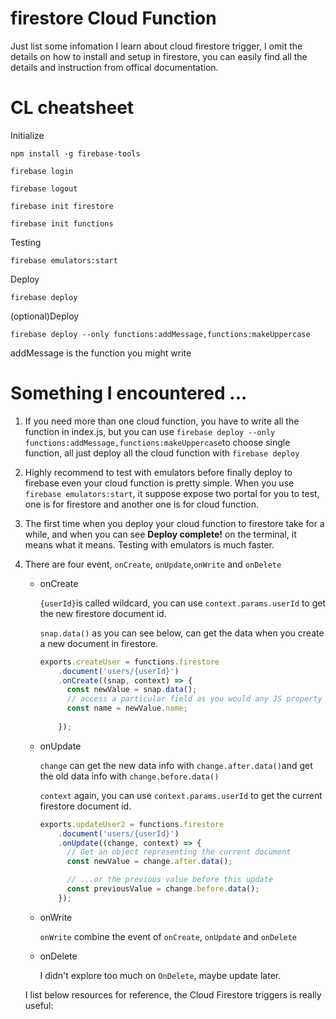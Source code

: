 # firestore Cloud Function

Just list some infomation I learn about cloud firestore trigger, I omit the details on how to install and setup in firestore, you can easily find all the details and instruction from offical documentation.

# CL cheatsheet

Initialize

```
npm install -g firebase-tools
```
```
firebase login
```
```
firebase logout
```

```
firebase init firestore
```

```
firebase init functions
```

Testing

```
firebase emulators:start
```

Deploy

```
firebase deploy
```

(optional)Deploy 

```
firebase deploy --only functions:addMessage,functions:makeUppercase
```

addMessage is the function you might write

# Something I encountered ...

1. If you need more than one cloud function, you have to write all the function in index.js, but you can use `firebase deploy --only functions:addMessage,functions:makeUppercase`to choose single function, all just deploy all the cloud function with `firebase deploy`

2. Highly recommend to test with emulators before finally deploy to firebase even your cloud function is pretty simple.  When you use `firebase emulators:start`, it suppose expose two portal for you to test, one is for firestore and another one is for cloud function.

3. The first time when you deploy your cloud function to firestore take for a while,  and when you can see **Deploy complete!**  on the terminal, it means what it means. Testing with emulators is much faster.

4. There are four event, `onCreate`, `onUpdate`,`onWrite` and `onDelete`

   - onCreate

      `{userId}`is called wildcard, you can use `context.params.userId` to get the new firestore document id.

     `snap.data()` as you can see below, can get the data when you create a new document in firestore.

     ```javascript
     exports.createUser = functions.firestore
         .document('users/{userId}')
         .onCreate((snap, context) => {
           const newValue = snap.data();
           // access a particular field as you would any JS property
           const name = newValue.name;
          
         });
     ```

   - onUpdate

     `change` can get the new data info with `change.after.data()`and get the old data info with `change.before.data()`

     `context` again, you can use `context.params.userId` to get the current firestore document id.

     ```javascript
     exports.updateUser2 = functions.firestore
         .document('users/{userId}')
         .onUpdate((change, context) => {
           // Get an object representing the current document
           const newValue = change.after.data();
     
           // ...or the previous value before this update
           const previousValue = change.before.data();
         });
     ```

   - onWrite

     `onWrite` combine the event of `onCreate`, `onUpdate` and `onDelete`

   - onDelete

     I didn't explore too much on `OnDelete`, maybe update later.

   

   I list below resources for reference, the Cloud Firestore triggers is really useful:

[^Cloud Firestore triggers]:https://firebase.google.com/docs/functions/firestore-events?authuser=0
[^Manage functions deployment and runtime options]:https://firebase.google.com/docs/functions/manage-functions#:~:text=%24-,firebase%20deploy%20%2D%2Donly%20functions,-%E9%BB%98%E8%AE%A4%E6%83%85%E5%86%B5%E4%B8%8B

